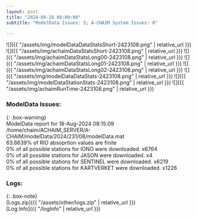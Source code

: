 ```yaml
---
layout: post
title: "2024-08-18 08:00:00"
subtitle: "ModelData Issues: 5; A-CHAIM System Issues: 0"

---
```


![]({{ "/assets/img/modelDataDataStatsShort-2423108.png" | relative_url }})
![]({{ "/assets/img/achaimDataStatsShort-2423108.png" | relative_url }})
![]({{ "/assets/img/achaimDataStatsLong00-2423108.png" | relative_url }})
![]({{ "/assets/img/achaimDataStatsLong01-2423108.png" | relative_url }})
![]({{ "/assets/img/achaimDataStatsLong02-2423108.png" | relative_url }})
![]({{ "/assets/img/modelDataDataStats-2423108.png" | relative_url }})
![]({{ "/assets/img/modelDataStationStats-2423108.png" | relative_url }})
![]({{ "/assets/img/achaimRunTime-2423108.png" | relative_url }})


### ModelData Issues:  
  
{: .box-warning}  
 ModelData report for 18-Aug-2024 08:15:09   
 /home/chaim/ACHAIM_SERVER/A-CHAIM/modelData/2024/231/08/modelData.mat   
 63.6639% of RIO absoprtion values are finite   
 0% of all possible stations for IONO were downloaded. x6764   
 0% of all possible stations for JASON were downloaded. x4   
 0% of all possible stations for SENTINEL were downloaded. x6219   
 0% of all possible stations for KARTVERKET were downloaded. x1226   
  


### Logs:  
  
{: .box-note}  
[Logs.zip]({{ "/assets/other/logs.zip" | relative_url }})  
[Log Info]({{ "/logInfo" | relative_url }})  
